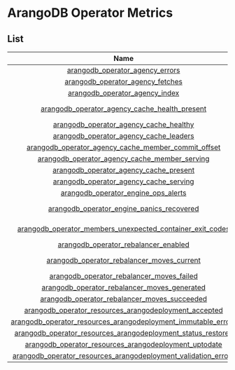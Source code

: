 # ArangoDB Operator Metrics

## List

|                                                                 Name                                                                  |     Namespace     |    Group     |  Type   | Description                                                                           |
|:-------------------------------------------------------------------------------------------------------------------------------------:|:-----------------:|:------------:|:-------:|:--------------------------------------------------------------------------------------|
|                                [arangodb_operator_agency_errors](./arangodb_operator_agency_errors.md)                                | arangodb_operator |    agency    | Counter | Current count of agency cache fetch errors                                            |
|                               [arangodb_operator_agency_fetches](./arangodb_operator_agency_fetches.md)                               | arangodb_operator |    agency    | Counter | Current count of agency cache fetches                                                 |
|                                 [arangodb_operator_agency_index](./arangodb_operator_agency_index.md)                                 | arangodb_operator |    agency    |  Gauge  | Current index of the agency cache                                                     |
|                  [arangodb_operator_agency_cache_health_present](./arangodb_operator_agency_cache_health_present.md)                  | arangodb_operator | agency_cache |  Gauge  | Determines if local agency cache health is present                                    |
|                         [arangodb_operator_agency_cache_healthy](./arangodb_operator_agency_cache_healthy.md)                         | arangodb_operator | agency_cache |  Gauge  | Determines if agency is healthy                                                       |
|                         [arangodb_operator_agency_cache_leaders](./arangodb_operator_agency_cache_leaders.md)                         | arangodb_operator | agency_cache |  Gauge  | Determines agency leader vote count                                                   |
|            [arangodb_operator_agency_cache_member_commit_offset](./arangodb_operator_agency_cache_member_commit_offset.md)            | arangodb_operator | agency_cache |  Gauge  | Determines agency member commit offset                                                |
|                  [arangodb_operator_agency_cache_member_serving](./arangodb_operator_agency_cache_member_serving.md)                  | arangodb_operator | agency_cache |  Gauge  | Determines if agency member is reachable                                              |
|                         [arangodb_operator_agency_cache_present](./arangodb_operator_agency_cache_present.md)                         | arangodb_operator | agency_cache |  Gauge  | Determines if local agency cache is present                                           |
|                         [arangodb_operator_agency_cache_serving](./arangodb_operator_agency_cache_serving.md)                         | arangodb_operator | agency_cache |  Gauge  | Determines if agency is serving                                                       |
|                            [arangodb_operator_engine_ops_alerts](./arangodb_operator_engine_ops_alerts.md)                            | arangodb_operator |    engine    | Counter | Counter for actions which requires ops attention                                      |
|                      [arangodb_operator_engine_panics_recovered](./arangodb_operator_engine_panics_recovered.md)                      | arangodb_operator |    engine    | Counter | Number of Panics recovered inside Operator reconciliation loop                        |
|      [arangodb_operator_members_unexpected_container_exit_codes](./arangodb_operator_members_unexpected_container_exit_codes.md)      | arangodb_operator |   members    | Counter | Counter of unexpected restarts in pod (Containers/InitContainers/EphemeralContainers) |
|                           [arangodb_operator_rebalancer_enabled](./arangodb_operator_rebalancer_enabled.md)                           | arangodb_operator |  rebalancer  |  Gauge  | Determines if rebalancer is enabled                                                   |
|                     [arangodb_operator_rebalancer_moves_current](./arangodb_operator_rebalancer_moves_current.md)                     | arangodb_operator |  rebalancer  |  Gauge  | Define how many moves are currently in progress                                       |
|                      [arangodb_operator_rebalancer_moves_failed](./arangodb_operator_rebalancer_moves_failed.md)                      | arangodb_operator |  rebalancer  | Counter | Define how many moves failed                                                          |
|                   [arangodb_operator_rebalancer_moves_generated](./arangodb_operator_rebalancer_moves_generated.md)                   | arangodb_operator |  rebalancer  | Counter | Define how many moves were generated                                                  |
|                   [arangodb_operator_rebalancer_moves_succeeded](./arangodb_operator_rebalancer_moves_succeeded.md)                   | arangodb_operator |  rebalancer  | Counter | Define how many moves succeeded                                                       |
|          [arangodb_operator_resources_arangodeployment_accepted](./arangodb_operator_resources_arangodeployment_accepted.md)          | arangodb_operator |  resources   |  Gauge  | Defines if ArangoDeployment has been accepted                                         |
|  [arangodb_operator_resources_arangodeployment_immutable_errors](./arangodb_operator_resources_arangodeployment_immutable_errors.md)  | arangodb_operator |  resources   | Counter | Counter for deployment immutable errors                                               |
|   [arangodb_operator_resources_arangodeployment_status_restores](./arangodb_operator_resources_arangodeployment_status_restores.md)   | arangodb_operator |  resources   | Counter | Counter for deployment status restored                                                |
|          [arangodb_operator_resources_arangodeployment_uptodate](./arangodb_operator_resources_arangodeployment_uptodate.md)          | arangodb_operator |  resources   |  Gauge  | Defines if ArangoDeployment is uptodate                                               |
| [arangodb_operator_resources_arangodeployment_validation_errors](./arangodb_operator_resources_arangodeployment_validation_errors.md) | arangodb_operator |  resources   | Counter | Counter for deployment validation errors                                              |
